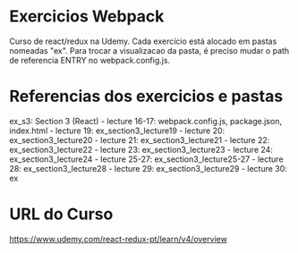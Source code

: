 # Exercicios Webpack #
Curso de react/redux na Udemy.
Cada exercício está alocado em pastas nomeadas "ex".
Para trocar a visualizacao da pasta, é preciso mudar o path de referencia ENTRY no webpack.config.js.

# Referencias dos exercicios e pastas #
ex_s3: Section 3 (React)
	- lecture 16-17: webpack.config.js, package.json, index.html
	- lecture 19: ex_section3_lecture19
	- lecture 20: ex_section3_lecture20
	- lecture 21: ex_section3_lecture21
	- lecture 22: ex_section3_lecture22
	- lecture 23: ex_section3_lecture23
	- lecture 24: ex_section3_lecture24
	- lecture 25-27: ex_section3_lecture25-27
	- lecture 28: ex_section3_lecture28
	- lecture 29: ex_section3_lecture29
	- lecture 30: ex

# URL do Curso #
https://www.udemy.com/react-redux-pt/learn/v4/overview
